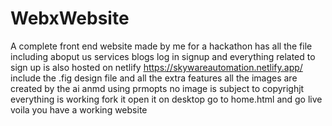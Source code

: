 # WebxWebsite
A complete front end website made by me for a hackathon 
has all the file including aboput us services blogs log in signup and everything related to sign up is also hosted on netlify
https://skywareautomation.netlify.app/
include the .fig design file and all the extra features all the images are created by the ai anmd using prmopts no image is subject to copyrighjt 
everything is working 
fork it 
open it on desktop 
go to home.html and go live voila you have a working website 


